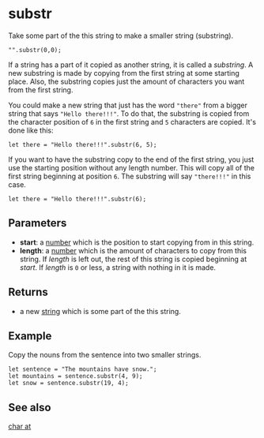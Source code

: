 # substr

Take some part of the this string to make a smaller string (substring).

```sig
"".substr(0,0);
```

If a string has a part of it copied as another string, it is called a _substring_. A new 
substring is made by copying from the first string at some starting place. Also, the substring
copies just the amount of characters you want from the first string.

You could make a new string that just has the word `"there"` from a bigger string that
says `"Hello there!!!"`. To do that, the substring is copied from the character position of `6` in the first string and `5` characters are copied. It's done like this:

```block
let there = "Hello there!!!".substr(6, 5);
```
If you want to have the substring copy to the end of the first string, you just use the starting
position without any length number. This will copy all of the first string beginning at position `6`. The substring will say `"there!!!"` in this case.

```block
let there = "Hello there!!!".substr(6);
```

## Parameters

* **start**: a [number](/types/number) which is the position to start copying from in this string. 
* **length**: a [number](/types/number) which is the amount of characters to copy from this string. If _length_ is left out, the rest of this string is copied beginning at _start_. If _length_ is `0` or less, a string with nothing in it is made.

## Returns

* a new [string](/types/string) which is some part of the this string.

## Example

Copy the nouns from the sentence into two smaller strings.

```block
let sentence = "The mountains have snow.";
let mountains = sentence.substr(4, 9);
let snow = sentence.substr(19, 4);
```

## See also

[char at](/makecode-blockeditor/reference/text/char-at)